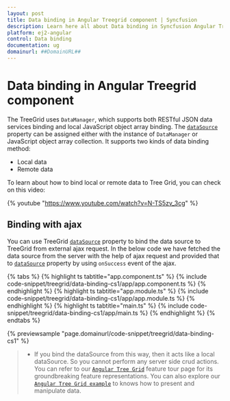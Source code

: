 ```yaml
---
layout: post
title: Data binding in Angular Treegrid component | Syncfusion
description: Learn here all about Data binding in Syncfusion Angular Treegrid component of Syncfusion Essential JS 2 and more.
platform: ej2-angular
control: Data binding 
documentation: ug
domainurl: ##DomainURL##
---
```


# Data binding in Angular Treegrid component

The TreeGrid uses `DataManager`, which supports both RESTful JSON data services binding and local JavaScript object array binding. The [`dataSource`](https://ej2.syncfusion.com/angular/documentation/api/treegrid/#datasource) property can be assigned either with the instance of `DataManager` or JavaScript object array collection.
It supports two kinds of data binding method:
* Local data
* Remote data

To learn about how to bind local or remote data to Tree Grid, you can check on this video:

{% youtube "https://www.youtube.com/watch?v=N-TS5zv_3cg" %}

## Binding with ajax

You can use TreeGrid [`dataSource`](https://ej2.syncfusion.com/angular/documentation/api/treegrid/#datasource) property to bind the data source to TreeGrid from external ajax request. In the below code we have fetched the data source from the server with the help of ajax request and provided that to [`dataSource`](https://ej2.syncfusion.com/angular/documentation/api/treegrid/#datasource) property by using `onSuccess` event of the ajax.

{% tabs %}
{% highlight ts tabtitle="app.component.ts" %}
{% include code-snippet/treegrid/data-binding-cs1/app/app.component.ts %}
{% endhighlight %}
{% highlight ts tabtitle="app.module.ts" %}
{% include code-snippet/treegrid/data-binding-cs1/app/app.module.ts %}
{% endhighlight %}
{% highlight ts tabtitle="main.ts" %}
{% include code-snippet/treegrid/data-binding-cs1/app/main.ts %}
{% endhighlight %}
{% endtabs %}
  
{% previewsample "page.domainurl/code-snippet/treegrid/data-binding-cs1" %}

> * If you bind the dataSource from this way, then it acts like a local dataSource. So you cannot perform any server side crud actions.
> You can refer to our [`Angular Tree Grid`](https://www.syncfusion.com/angular-ui-components/angular-tree-grid) feature tour page for its groundbreaking feature representations. You can also explore our [`Angular Tree Grid example`](https://ej2.syncfusion.com/angular/demos/#/material/treegrid/treegrid-overview) to knows how to present and manipulate data.